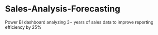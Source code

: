 # Sales-Analysis-Forecasting
Power BI dashboard analyzing 3+ years of sales data to improve reporting efficiency by 25%
